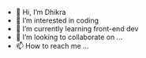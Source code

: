 - 👋 Hi, I’m Dhikra
- 👀 I’m interested in coding
- 🌱 I’m currently learning front-end dev
- 💞️ I’m looking to collaborate on ...
- 📫 How to reach me ...

<!---
Laniakea04/Laniakea04 is a ✨ special ✨ repository because its `README.md` (this file) appears on your GitHub profile.
You can click the Preview link to take a look at your changes.
--->
